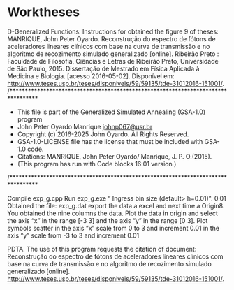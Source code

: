 # Worktheses
D-Generalized Functions:
Instructions for obtained the figure 9 of theses:
MANRIQUE, John Peter Oyardo. Reconstrução do espectro de fótons de aceleradores lineares clínicos com base na curva de transmissão e no algoritmo de recozimento simulado generalizado [online]. Ribeirão Preto : Faculdade de Filosofia, Ciências e Letras de Ribeirão Preto, Universidade de São Paulo, 2015. Dissertação de Mestrado em Física Aplicada à Medicina e Biologia. [acesso 2016-05-02]. Disponível em: <http://www.teses.usp.br/teses/disponiveis/59/59135/tde-31012016-151001/>.
 /*********************************************************************************
* This file is part of the Generalized Simulated Annealing (GSA-1.0) program
* John Peter Oyardo Manrique <johnp067@usr.br>
* Copyright (c) 2016-2025 John Oyardo.  All Rights Reserved.
* GSA-1.0-LICENSE file has the license that must be included with GSA-1.0 code.
* Citations: MANRIQUE, John Peter Oyardo/ Manrique, J. P. O.(2015).
* (This program has run with Code blocks 16:01 version )

/*********************************************************************************

Compile exp_g.cpp 
Run  exp_g.exe
“ Ingress bin size (default> h=0.01)”:         0.01
Obtained the file: exp_g.dat export the data a excel and next time a Origin8. You obtained the nine columns the data.
Plot the data in origin and select the axis “x” in the range [-3 3] and the axis “y” in the range [0 3].
Plot symbols scatter
 in the axis “x”  scale from 0 to 3 and increment 0.01
in the axis “y”  scale from -3 to 3 and increment 0.01

PDTA.
The use of this program requests the citation of document: 
Reconstrução do espectro de fótons de aceleradores lineares clínicos com base na curva de transmissão e no algoritmo de recozimento simulado generalizado [online]. <http://www.teses.usp.br/teses/disponiveis/59/59135/tde-31012016-151001/>.

